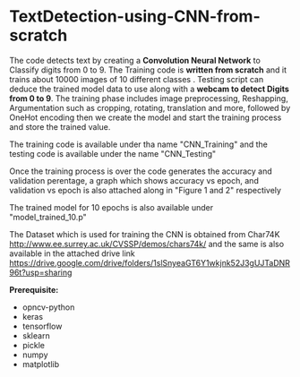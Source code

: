 # TextDetection-using-CNN-from-scratch


The code detects text by creating a **Convolution Neural Network** to Classify digits from 0 to 9. The Training code is **written from scratch** and it trains about 10000 images of 10 different classes . Testing script can deduce the trained model data to use along with a **webcam to detect Digits from 0 to 9**.
The training phase includes image preprocessing, Reshapping, Argumentation such as cropping, rotating, translation and more, followed by OneHot encoding then we create the model and start the training process and store the trained value.

The training code is available under tha name "CNN_Training"
and the testing code is available under the name "CNN_Testing"

Once the training process is over the code generates the accuracy and validation perentage, a graph which shows accuracy vs epoch, and validation vs epoch is also attached along in "Figure 1 and 2" respectively

The trained model for 10 epochs is also available under "model_trained_10.p"

The Dataset which is used for training the CNN is obtained from Char74K  http://www.ee.surrey.ac.uk/CVSSP/demos/chars74k/ and the same is also available in the attached drive link https://drive.google.com/drive/folders/1slSnyeaGT6Y1wkjnk52J3gUJTaDNR96t?usp=sharing



**Prerequisite:**
- opncv-python
- keras
- tensorflow
- sklearn
- pickle
- numpy
- matplotlib



